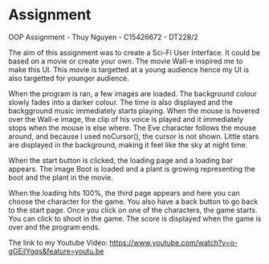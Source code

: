 # Assignment
OOP Assignment - Thuy Nguyen - C15426672 - DT228/2

The aim of this assignment was to create a Sci-Fi User Interface. It could be based on a movie or create your own. The movie Wall-e inspired me to make this UI. This movie is targetted at a young audience hence my UI is also targetted for younger audience.

When the program is ran, a few images are loaded. The background colour slowly fades into a darker colour. The time is also displayed and the backgground music immediately starts playing. When the mouse is hovered over the  Wall-e image, the clip of his voice is played and it immediately stops when the mouse is else where. The Eve character follows the mouse around, and because I used noCursor(), the cursor is not shown. Little stars are displayed in the background, making it feel like the sky at night time. 

When the start button is clicked, the loading page and a loading bar appears. The image Boot is loaded and a plant is growing representing the boot and the plant in the movie. 

When the loading hits 100%, the third page appears and here you can choose the character for the game. You also have a back button to go back to the start page. Once you click on one of the characters, the game starts. You can click to shoot in the game. The score is displayed when the game is over and the program ends.

The link to my Youtube Video: https://www.youtube.com/watch?v=o-gGEiIYgqs&feature=youtu.be

